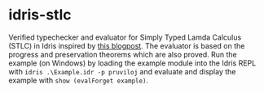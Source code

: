 # idris-stlc
Verified typechecker and evaluator for Simply Typed Lamda Calculus (STLC) in Idris inspired by [this blogpost](https://plfa.github.io/Properties/). The evaluator is based on the progress and preservation theorems which are also proved. Run the example (on Windows) by loading the example module into the Idris REPL with  ```idris .\Example.idr -p pruviloj``` and evaluate and display the example with ```show (evalForget example)```.
